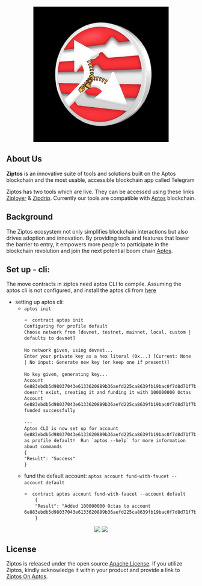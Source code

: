 <p align="center">
<img width="360" src="images/ziptos.jpg">
</p>


## About Us

**Ziptos** is an innovative suite of tools and solutions built on the Aptos blockchain and the most usable, accessible blockchain app called Telegram

Ziptos has two tools which are live. They can be accessed using these links [Ziployer](https://t.me/ZiptosBot) & [Zipdrip](https://t.me/ZiptosAirdropBot). Currently our tools are compatible with [Aptos](https://aptoslabs.com/) blockchain.


## Background

The Ziptos ecosystem not only simplifies blockchain interactions but also drives adoption and innovation. By providing tools and features that lower the barrier to entry, it empowers more people to participate in the blockchain revolution and join the next potential boom chain [Aptos](https://aptoslabs.com/). 

## Set up - cli:
The move contracts in ziptos need aptos CLI to compile. Assuming the aptos cli is not configured, and install the aptos cli from [here](https://aptos.dev/tools/aptos-cli/install-cli/)

- setting up aptos cli: 
    - `aptos init`
        ```console
        ➜  contract aptos init                                                                   
        Configuring for profile default
        Choose network from [devnet, testnet, mainnet, local, custom | defaults to devnet]

        No network given, using devnet...
        Enter your private key as a hex literal (0x...) [Current: None | No input: Generate new key (or keep one if present)]

        No key given, generating key...
        Account 6e883ebdb5d98037043e6133620889b36aefd225ca8639fb19bac0f7d8d71f7b doesn't exist, creating it and funding it with 100000000 Octas
        Account 6e883ebdb5d98037043e6133620889b36aefd225ca8639fb19bac0f7d8d71f7b funded successfully

        ---
        Aptos CLI is now set up for account 6e883ebdb5d98037043e6133620889b36aefd225ca8639fb19bac0f7d8d71f7b as profile default!  Run `aptos --help` for more information about commands
        {
        "Result": "Success"
        }
        ```
    - fund the default account: `aptos account fund-with-faucet --account default`
        ```console
        ➜  contract aptos account fund-with-faucet --account default                             
            {
            "Result": "Added 100000000 Octas to account 6e883ebdb5d98037043e6133620889b36aefd225ca8639fb19bac0f7d8d71f7b"
            }
        ```




<p align="center">
<img width="360" src="images/zipdrip1.png">
<img width="360" src="images/ziployer1.png">
</p>



## License

Ziptos is released under the open source [Apache License](LICENSE). If you utilize Ziptos, kindly acknowledge it within your product and provide a link to [Ziptos On Aptos](https://t.me/ZiptosOnAptos).
